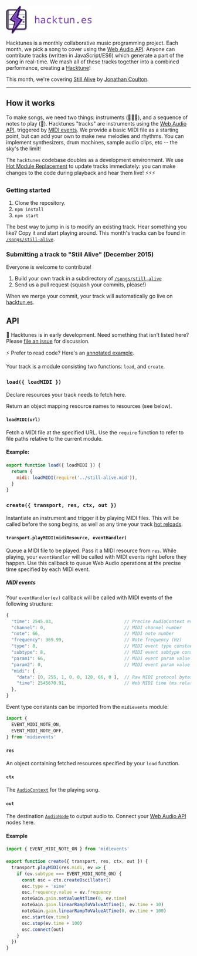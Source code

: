 <img id="about" src="https://raw.githubusercontent.com/hacktunes/hacktunes/master/art/logotype-color.png" alt="hacktun.es" height="75" />

Hacktunes is a monthly collaborative music programming project. Each month, we pick a song to cover using the [Web Audio API](https://developer.mozilla.org/en-US/docs/Web/API/Web_Audio_API). Anyone can contribute tracks (written in JavaScript/ES6) which generate a part of the song in real-time. We mash all of these tracks together into a combined performance, creating a [Hacktune](hacktun.es)!

This month, we're covering [Still Alive](https://www.youtube.com/watch?v=RthZgszykLs) by [Jonathan Coulton](http://www.jonathancoulton.com/).

---

## How it works

To make songs, we need two things: instruments (:guitar::saxophone::microphone:), and a sequence of notes to play (:musical_score:). Hacktunes "tracks" are instruments using the [Web Audio API](https://developer.mozilla.org/en-US/docs/Web/API/Web_Audio_API), triggered by [MIDI events](https://en.wikipedia.org/wiki/MIDI). We provide a basic MIDI file as a starting point, but can add your own to make new melodies and rhythms. You can implement synthesizers, drum machines, sample audio clips, etc -- the sky's the limit!


The `hacktunes` codebase doubles as a development environment. We use [Hot Module Replacement](https://webpack.github.io/docs/hot-module-replacement-with-webpack.html) to update tracks immediately: you can make changes to the code during playback and hear them live! :zap::zap::zap:

### Getting started

1. Clone the repository.
2. `npm install`
3. `npm start`

The best way to jump in is to modify an existing track. Hear something you like? Copy it and start playing around. This month's tracks can be found in [`/songs/still-alive`](https://github.com/hacktunes/hacktunes/tree/master/songs/still-alive).

### Submitting a track to "Still Alive" (December 2015)

Everyone is welcome to contribute!

1. Build your own track in a subdirectory of [`/songs/still-alive`](https://github.com/hacktunes/hacktunes/tree/master/songs/still-alive)
2. Send us a pull request (squash your commits, please!)

When we merge your commit, your track will automatically go live on [hacktun.es](http://hacktun.es).

## API

:construction: Hacktunes is in early development. Need something that isn't listed here? Please [file an issue](https://github.com/hacktunes/hacktunes/issues/new) for discussion.

:zap: Prefer to read code? Here's an [annotated example](https://github.com/hacktunes/hacktunes/blob/master/songs/still-alive/sin-lead/index.js).

Your track is a module consisting two functions: `load`, and `create`.

### `load({ loadMIDI })`

Declare resources your track needs to fetch here.

Return an object mapping resource names to resources (see below).

#### `loadMIDI(url)`

Fetch a MIDI file at the specified URL. Use the `require` function to refer to file paths relative to the current module.

#### Example:

```js
export function load({ loadMIDI }) {
  return {
    midi: loadMIDI(require('../still-alive.mid')),
  }
}
```

### `create({ transport, res, ctx, out })`

Instantiate an instrument and trigger it by playing MIDI files. This will be called before the song begins, as well as any time your track [hot reloads](https://webpack.github.io/docs/hot-module-replacement-with-webpack.html).

#### `transport.playMIDI(midiResource, eventHandler)`

Queue a MIDI file to be played. Pass it a MIDI resource from `res`. While playing, your `eventHandler` will be called with MIDI events right before they happen. Use this callback to queue Web Audio operations at the precise time specified by each MIDI event.

##### MIDI events

Your `eventHandler(ev)` callback will be called with MIDI events of the following structure:

```js
{
  "time": 2545.03,                           // Precise AudioContext event time (seconds)
  "channel": 0,                              // MIDI channel number
  "note": 66,                                // MIDI note number
  "frequency": 369.99,                       // Note frequency (Hz)
  "type": 8,                                 // MIDI event type constant
  "subtype": 8,                              // MIDI event subtype constant
  "param1": 66,                              // MIDI event param value
  "param2": 0,                               // MIDI event param value
  "midi": {
    "data": [0, 255, 1, 0, 0, 128, 66, 0 ],  // Raw MIDI protocol bytes, suitable for Web MIDI API
    "time": 2545670.91,                      // Web MIDI time (ms relative to navigation start)
  },
}
```

Event type constants can be imported from the `midievents` module:

```js
import {
  EVENT_MIDI_NOTE_ON,
  EVENT_MIDI_NOTE_OFF,
} from 'midievents'
```

#### `res`

An object containing fetched resources specified by your `load` function.

#### `ctx`

The [`AudioContext`](https://developer.mozilla.org/en-US/docs/Web/API/AudioContext) for the playing song.

#### `out`

The destination [`AudioNode`](https://developer.mozilla.org/en-US/docs/Web/API/AudioNode) to output audio to. Connect your [Web Audio API](https://developer.mozilla.org/en-US/docs/Web/API/Web_Audio_API) nodes here.

#### Example

```js
import { EVENT_MIDI_NOTE_ON } from 'midievents'

export function create({ transport, res, ctx, out }) {
  transport.playMIDI(res.midi, ev => {
    if (ev.subtype === EVENT_MIDI_NOTE_ON) {
      const osc = ctx.createOscillator()
      osc.type = 'sine'
      osc.frequency.value = ev.frequency
      noteGain.gain.setValueAtTime(0, ev.time)
      noteGain.gain.linearRampToValueAtTime(1, ev.time + 10)
      noteGain.gain.linearRampToValueAtTime(0, ev.time + 100)
      osc.start(ev.time)
      osc.stop(ev.time + 100)
      osc.connect(out)
    }
  })
}
```
